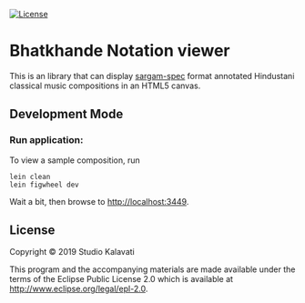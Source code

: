 [![License](https://img.shields.io/badge/License-Apache%202.0-blue.svg)](https://opensource.org/licenses/Apache-2.0)

# Bhatkhande Notation viewer

This is an library that can display [sargam-spec](https://github.com/Studio-kalavati/sargam-spec) format annotated Hindustani classical music compositions in an HTML5 canvas. 


## Development Mode

### Run application:

To view a sample composition, run

```
lein clean
lein figwheel dev
```

Wait a bit, then browse to [http://localhost:3449](http://localhost:3449).


## License

Copyright © 2019 Studio Kalavati

This program and the accompanying materials are made available under the
terms of the Eclipse Public License 2.0 which is available at
http://www.eclipse.org/legal/epl-2.0.

